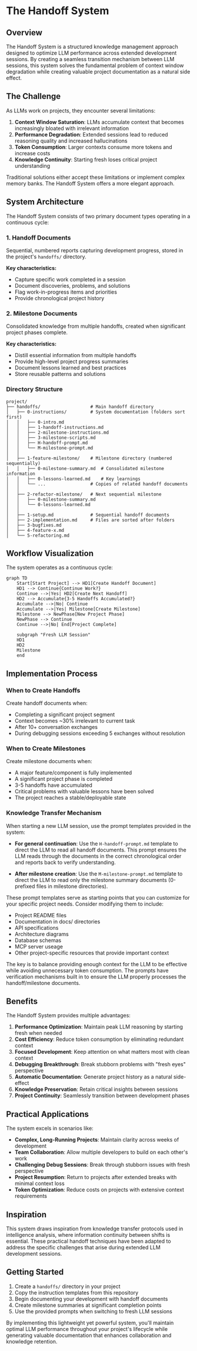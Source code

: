 # The Handoff System

## Overview

The Handoff System is a structured knowledge management approach designed to optimize LLM performance across extended development sessions. By creating a seamless transition mechanism between LLM sessions, this system solves the fundamental problem of context window degradation while creating valuable project documentation as a natural side effect.

## The Challenge

As LLMs work on projects, they encounter several limitations:

1. **Context Window Saturation**: LLMs accumulate context that becomes increasingly bloated with irrelevant information
2. **Performance Degradation**: Extended sessions lead to reduced reasoning quality and increased hallucinations
3. **Token Consumption**: Larger contexts consume more tokens and increase costs
4. **Knowledge Continuity**: Starting fresh loses critical project understanding

Traditional solutions either accept these limitations or implement complex memory banks. The Handoff System offers a more elegant approach.

## System Architecture

The Handoff System consists of two primary document types operating in a continuous cycle:

### 1. Handoff Documents

Sequential, numbered reports capturing development progress, stored in the project's `handoffs/` directory.

**Key characteristics:**
- Capture specific work completed in a session
- Document discoveries, problems, and solutions
- Flag work-in-progress items and priorities
- Provide chronological project history

### 2. Milestone Documents

Consolidated knowledge from multiple handoffs, created when significant project phases complete.

**Key characteristics:**
- Distill essential information from multiple handoffs
- Provide high-level project progress summaries
- Document lessons learned and best practices
- Store reusable patterns and solutions

### Directory Structure

```
project/
├── handoffs/                   # Main handoff directory
│   ├── 0-instructions/         # System documentation (folders sort first)
│   │   ├── 0-intro.md
│   │   ├── 1-handoff-instructions.md
│   │   ├── 2-milestone-instructions.md
│   │   ├── 3-milestone-scripts.md
│   │   ├── H-handoff-prompt.md
│   │   └── M-milestone-prompt.md
│   │
│   ├── 1-feature-milestone/    # Milestone directory (numbered sequentially)
│   │   ├── 0-milestone-summary.md  # Consolidated milestone information
│   │   ├── 0-lessons-learned.md    # Key learnings
│   │   └── ...                 # Copies of related handoff documents
│   │
│   ├── 2-refactor-milestone/   # Next sequential milestone
│   │   ├── 0-milestone-summary.md
│   │   └── 0-lessons-learned.md
│   │
│   ├── 1-setup.md              # Sequential handoff documents
│   ├── 2-implementation.md     # Files are sorted after folders
│   ├── 3-bugfixes.md
│   ├── 4-feature-x.md
│   └── 5-refactoring.md
```

## Workflow Visualization

The system operates as a continuous cycle:

```mermaid
graph TD
    Start[Start Project] --> HD1[Create Handoff Document]
    HD1 --> Continue{Continue Work?}
    Continue -->|Yes| HD2[Create Next Handoff]
    HD2 --> Accumulate{3-5 Handoffs Accumulated?}
    Accumulate -->|No| Continue
    Accumulate -->|Yes| Milestone[Create Milestone]
    Milestone --> NewPhase[New Project Phase]
    NewPhase --> Continue
    Continue -->|No| End[Project Complete]
    
    subgraph "Fresh LLM Session"
    HD1
    HD2
    Milestone
    end
```

## Implementation Process

### When to Create Handoffs

Create handoff documents when:
- Completing a significant project segment
- Context becomes ~30% irrelevant to current task
- After 10+ conversation exchanges
- During debugging sessions exceeding 5 exchanges without resolution

### When to Create Milestones

Create milestone documents when:
- A major feature/component is fully implemented
- A significant project phase is completed
- 3-5 handoffs have accumulated
- Critical problems with valuable lessons have been solved
- The project reaches a stable/deployable state

### Knowledge Transfer Mechanism

When starting a new LLM session, use the prompt templates provided in the system:

- **For general continuation**: Use the `H-handoff-prompt.md` template to direct the LLM to read all handoff documents. This prompt ensures the LLM reads through the documents in the correct chronological order and reports back to verify understanding.

- **After milestone creation**: Use the `M-milestone-prompt.md` template to direct the LLM to read only the milestone summary documents (0-prefixed files in milestone directories).

These prompt templates serve as starting points that you can customize for your specific project needs. Consider modifying them to include:
- Project README files
- Documentation in docs/ directories
- API specifications
- Architecture diagrams
- Database schemas
- MCP server useage
- Other project-specific resources that provide important context

The key is to balance providing enough context for the LLM to be effective while avoiding unnecessary token consumption. The prompts have verification mechanisms built in to ensure the LLM properly processes the handoff/milestone documents.

## Benefits

The Handoff System provides multiple advantages:

1. **Performance Optimization**: Maintain peak LLM reasoning by starting fresh when needed
2. **Cost Efficiency**: Reduce token consumption by eliminating redundant context
3. **Focused Development**: Keep attention on what matters most with clean context
4. **Debugging Breakthrough**: Break stubborn problems with "fresh eyes" perspective
5. **Automatic Documentation**: Generate project history as a natural side-effect
6. **Knowledge Preservation**: Retain critical insights between sessions
7. **Project Continuity**: Seamlessly transition between development phases

## Practical Applications

The system excels in scenarios like:

- **Complex, Long-Running Projects**: Maintain clarity across weeks of development
- **Team Collaboration**: Allow multiple developers to build on each other's work
- **Challenging Debug Sessions**: Break through stubborn issues with fresh perspective
- **Project Resumption**: Return to projects after extended breaks with minimal context loss
- **Token Optimization**: Reduce costs on projects with extensive context requirements

## Inspiration

This system draws inspiration from knowledge transfer protocols used in intelligence analysis, where information continuity between shifts is essential. These practical handoff techniques have been adapted to address the specific challenges that arise during extended LLM development sessions.

## Getting Started

1. Create a `handoffs/` directory in your project
2. Copy the instruction templates from this repository
3. Begin documenting your development with handoff documents
4. Create milestone summaries at significant completion points
5. Use the provided prompts when switching to fresh LLM sessions

By implementing this lightweight yet powerful system, you'll maintain optimal LLM performance throughout your project's lifecycle while generating valuable documentation that enhances collaboration and knowledge retention.